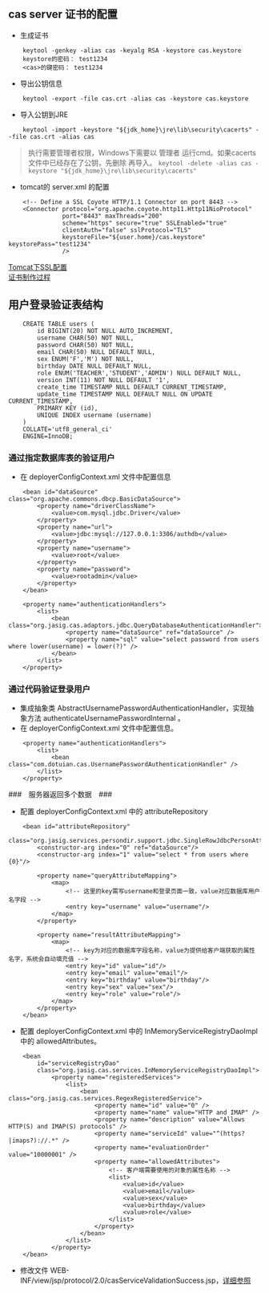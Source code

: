 ## cas server 证书的配置

+ 生成证书
```
	keytool -genkey -alias cas -keyalg RSA -keystore cas.keystore
	keystore的密码： test1234
	<cas>的键密码： test1234
```

+ 导出公钥信息
```
	keytool -export -file cas.crt -alias cas -keystore cas.keystore
```

+ 导入公钥到JRE
```
	keytool -import -keystore "${jdk_home}\jre\lib\security\cacerts" --file cas.crt -alias cas
```
> 执行需要管理者权限，Windows下需要以 管理者 运行cmd。如果cacerts文件中已经存在了公钥，先删除 再导入。
> `keytool -delete -alias cas -keystore "${jdk_home}\jre\lib\security\cacerts" `

+ tomcat的 server.xml 的配置
```
	<!-- Define a SSL Coyote HTTP/1.1 Connector on port 8443 -->
	<Connector protocol="org.apache.coyote.http11.Http11NioProtocol"
	           port="8443" maxThreads="200"
	           scheme="https" secure="true" SSLEnabled="true"
	           clientAuth="false" sslProtocol="TLS"
	           keystoreFile="${user.home}/cas.keystore" keystorePass="test1234"
	           />
```

[Tomcat下SSL配置](https://tomcat.apache.org/tomcat-9.0-doc/ssl-howto.html#Prepare_the_Certificate_Keystore)  
[证书制作过程](http://steven-wiki.readthedocs.io/en/latest/security/cas-tomcat/)



## 用户登录验证表结构 ##    
```
    CREATE TABLE users (
        id BIGINT(20) NOT NULL AUTO_INCREMENT,
        username CHAR(50) NOT NULL,
        password CHAR(50) NOT NULL,
        email CHAR(50) NULL DEFAULT NULL,
        sex ENUM('F','M') NOT NULL,
        birthday DATE NULL DEFAULT NULL,
        role ENUM('TEACHER','STUDENT','ADMIN') NULL DEFAULT NULL,
        version INT(11) NOT NULL DEFAULT '1',
        create_time TIMESTAMP NULL DEFAULT CURRENT_TIMESTAMP,
        update_time TIMESTAMP NULL DEFAULT NULL ON UPDATE CURRENT_TIMESTAMP,
        PRIMARY KEY (id),
        UNIQUE INDEX username (username)
    )
    COLLATE='utf8_general_ci'
    ENGINE=InnoDB;
```

### 通过指定数据库表的验证用户 ###
+ 在 deployerConfigContext.xml 文件中配置信息

```
    <bean id="dataSource" class="org.apache.commons.dbcp.BasicDataSource">
        <property name="driverClassName">
            <value>com.mysql.jdbc.Driver</value>
        </property>
        <property name="url">
            <value>jdbc:mysql://127.0.0.1:3306/authdb</value>
        </property>
        <property name="username">
            <value>root</value>
        </property>
        <property name="password">
            <value>rootadmin</value>
        </property>
    </bean>

    <property name="authenticationHandlers">
        <list>
            <bean class="org.jasig.cas.adaptors.jdbc.QueryDatabaseAuthenticationHandler">
                <property name="dataSource" ref="dataSource" />
                <property name="sql" value="select password from users where lower(username) = lower(?)" />
            </bean>
        </list>
    </property>
```

### 通过代码验证登录用户 ###
+ 集成抽象类 AbstractUsernamePasswordAuthenticationHandler，实现抽象方法 authenticateUsernamePasswordInternal 。  
+ 在 deployerConfigContext.xml 文件中配置信息。
```
    <property name="authenticationHandlers">
        <list>
            <bean class="com.dotuian.cas.UsernamePasswordAuthenticationHandler" />
        </list>
    </property>
```

###　服务器返回多个数据　###
+ 配置 deployerConfigContext.xml 中的 attributeRepository

```
    <bean id="attributeRepository"
        class="org.jasig.services.persondir.support.jdbc.SingleRowJdbcPersonAttributeDao">
        <constructor-arg index="0" ref="dataSource"/>
        <constructor-arg index="1" value="select * from users where {0}"/>
        
        <property name="queryAttributeMapping">
            <map>
                <!-- 这里的key需写username和登录页面一致，value对应数据库用户名字段 -->  
                <entry key="username" value="username"/>  
            </map>
        </property>

        <property name="resultAttributeMapping">
            <map>
                <!-- key为对应的数据库字段名称，value为提供给客户端获取的属性名字，系统会自动填充值 -->
                <entry key="id" value="id"/>
                <entry key="email" value="email"/>
                <entry key="birthday" value="birthday"/>
                <entry key="sex" value="sex"/>
                <entry key="role" value="role"/>
            </map>
        </property>
    </bean>
```
    
+ 配置 deployerConfigContext.xml 中的 InMemoryServiceRegistryDaoImpl 中的 allowedAttributes。
```
    <bean
        id="serviceRegistryDao"
        class="org.jasig.cas.services.InMemoryServiceRegistryDaoImpl">
            <property name="registeredServices">
                <list>
                    <bean class="org.jasig.cas.services.RegexRegisteredService">
                        <property name="id" value="0" />
                        <property name="name" value="HTTP and IMAP" />
                        <property name="description" value="Allows HTTP(S) and IMAP(S) protocols" />
                        <property name="serviceId" value="^(https?|imaps?)://.*" />
                        <property name="evaluationOrder" value="10000001" />
                        <property name="allowedAttributes">
                            <!-- 客户端需要使用的对象的属性名称 -->
                            <list>
                                <value>id</value>
                                <value>email</value>
                                <value>sex</value>
                                <value>birthday</value>
                                <value>role</value>
                            </list>
                        </property>
                    </bean>
                </list>
            </property>
    </bean>
```

+ 修改文件 WEB-INF/view/jsp/protocol/2.0/casServiceValidationSuccess.jsp，[详细参照](https://github.com/dotuian/cas-sample/blob/master/cas-server-overlay-sample/src/main/webapp/WEB-INF/view/jsp/protocol/2.0/casServiceValidationSuccess.jsp)
 
